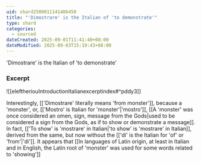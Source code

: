 ```yaml
---
uid: shard2509011141406450
title: "'Dimostrare' is the Italian of 'to demonstrate'"
type: shard
categories:
  - sourced
dateCreated: 2025-09-01T11:41:40+08:00
dateModified: 2025-09-03T15:19:43+08:00
---
```

'Dimostrare' is the Italian of 'to demonstrate'

### Excerpt
![[eleftheriouIntroductionItalianexcerptindex#^pddy3]]

Interestingly, [['Dimostrare' literally means 'from monster']], because a 'monster', or, [['Mostro' is Italian for 'monster'|'mostro']], [[A 'monster' was once considered an omen, sign, message from the Gods|used to be considered a sign from the Gods, as if to show or demonstrate a message]]. In fact, [['To show' is 'mostrare' in Italian|'to show' is 'mostrare' in Italian]], derived from the same, but now without the [['di' is the Italian for 'of' or 'from'|'di']]. It appears that [[In languages of Latin origin, at least in Italian and in English, the Latin root of 'monster' was used for some words related to 'showing']]